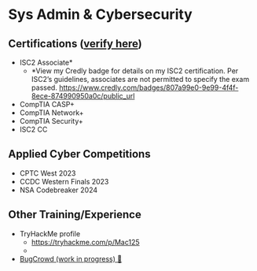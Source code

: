 # Sys Admin & Cybersecurity

## Certifications ([verify here](https://www.credly.com/users/cameron-candau))
- ISC2 Associate*
    - *View my Credly badge for details on my ISC2 certification. Per ISC2’s guidelines, associates are not permitted to specify the exam passed. https://www.credly.com/badges/807a99e0-9e99-4f4f-8ece-874990950a0c/public_url
- CompTIA CASP+
- CompTIA Network+
- CompTIA Security+
- ISC2 CC

## Applied Cyber Competitions
- CPTC West 2023
- CCDC Western Finals 2023
- NSA Codebreaker 2024

## Other Training/Experience
- TryHackMe profile
    - https://tryhackme.com/p/Mac125
    - <script src="https://tryhackme.com/badge/85874"></script>
- [BugCrowd (work in progress) 🐛](https://bugcrowd.com/mac125)
